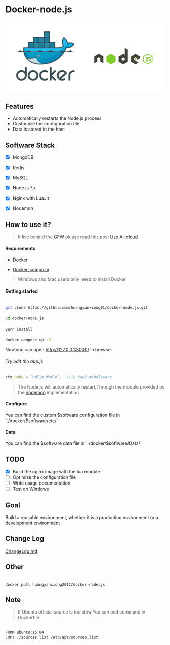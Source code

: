# Docker-node.js

![nodejsanddocker](./images/nodejsanddocker.jpeg)

## Features

- Automatically restarts the Node.js process
- Customize the configuration file
- Data is stored in the host

 
## Software Stack
- [x] MongoDB
- [x] Redis
- [x] MySQL
- [x] Node.js 7.x
- [x] Nginx with LuaJit
- [x] Nodemon


## How to use it?

>If live behind the [GFW](https://zh.wikipedia.org/zh-hans/%E9%98%B2%E7%81%AB%E9%95%BF%E5%9F%8E) please read this post [Use Ali cloud](http://www.myfreax.com/use-aliyun-mirror-acceleration-on-docker/)


#### Requirements

- [Docker](https://www.docker.com/)

- [Docker-compose](https://github.com/docker/compose/releases)

>Windows and Mac users only need to install Docker

#### Getting started

```bash

git clone https://github.com/huangyanxiong01/docker-node.js.git

cd docker-node.js

yarn install

docker-compose up -d
```
Now,you can open http://127.0.0.1:3000/ in browser

###### Try edit the app.js

```js
ctx.body = `Hello World`;  //in koa2 middleware
```
>The Node.js will automatically restart,Through the module provided by the [nodemon](https://github.com/remy/nodemon) implementation


#### Configure 

You can find the custom $software configuration file in `./docker/$software/etc/`


#### Data

You can find the  $software data file in `./docker/$software/Data/`

## TODO

- [x] Build the nginx image with the lua module
- [ ] Optimize the configuration file
- [ ] Write usage documentation
- [ ] Test on Windows

## Goal
Build a reusable environment, whether it is a production environment or a development environment




## Change Log
[ChangeLog.md](ChangeLog.md)



## Other

```

docker pull huangyanxiong2012/docker-node.js

```



## Note

> If Ubuntu official source is too slow,You can add command in Dockerfile

```

FROM ubuntu:16.04
COPY ./sources.list /etc/apt/sources.list

```